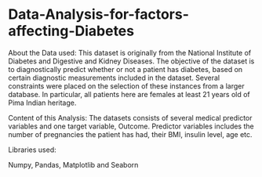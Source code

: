# Data-Analysis-for-factors-affecting-Diabetes

About the Data used:
This dataset is originally from the National Institute of Diabetes and Digestive and Kidney Diseases. The objective of the dataset is to diagnostically predict whether or not a patient has diabetes, based on certain diagnostic measurements included in the dataset. Several constraints were placed on the selection of these instances from a larger database. In particular, all patients here are females at least 21 years old of Pima Indian heritage.

Content of this Analysis:
The datasets consists of several medical predictor variables and one target variable, Outcome. Predictor variables includes the number of pregnancies the patient has had, their BMI, insulin level, age etc.


Libraries used:

Numpy, Pandas, Matplotlib and Seaborn
